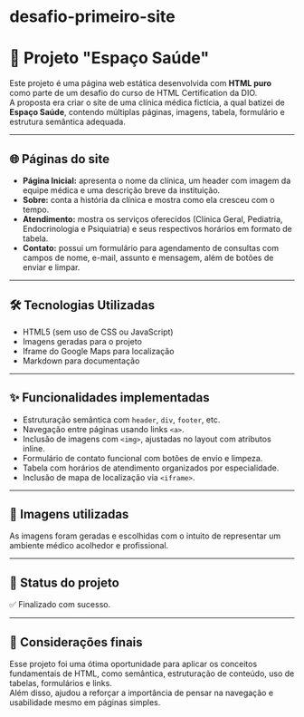 # desafio-primeiro-site

# 🏥 Projeto "Espaço Saúde"

Este projeto é uma página web estática desenvolvida com **HTML puro** como parte de um desafio do curso de HTML Certification da DIO.  
A proposta era criar o site de uma clínica médica fictícia, a qual batizei de **Espaço Saúde**, contendo múltiplas páginas, imagens, tabela, formulário e estrutura semântica adequada.

---

## 🌐 Páginas do site

- **Página Inicial:** apresenta o nome da clínica, um header com imagem da equipe médica e uma descrição breve da instituição.
- **Sobre:** conta a história da clínica e mostra como ela cresceu com o tempo.
- **Atendimento:** mostra os serviços oferecidos (Clínica Geral, Pediatria, Endocrinologia e Psiquiatria) e seus respectivos horários em formato de tabela.
- **Contato:** possui um formulário para agendamento de consultas com campos de nome, e-mail, assunto e mensagem, além de botões de enviar e limpar.

---

## 🛠️ Tecnologias Utilizadas

- HTML5 (sem uso de CSS ou JavaScript)
- Imagens geradas para o projeto
- Iframe do Google Maps para localização
- Markdown para documentação

---

## ✨ Funcionalidades implementadas

- Estruturação semântica com `header`, `div`, `footer`, etc.
- Navegação entre páginas usando links `<a>`.
- Inclusão de imagens com `<img>`, ajustadas no layout com atributos inline.
- Formulário de contato funcional com botões de envio e limpeza.
- Tabela com horários de atendimento organizados por especialidade.
- Inclusão de mapa de localização via `<iframe>`.

---

## 📸 Imagens utilizadas

As imagens foram geradas e escolhidas com o intuito de representar um ambiente médico acolhedor e profissional.

---


## 🚀 Status do projeto

✅ Finalizado com sucesso.

---

## 💬 Considerações finais

Esse projeto foi uma ótima oportunidade para aplicar os conceitos fundamentais de HTML, como semântica, estruturação de conteúdo, uso de tabelas, formulários e links.  
Além disso, ajudou a reforçar a importância de pensar na navegação e usabilidade mesmo em páginas simples.


